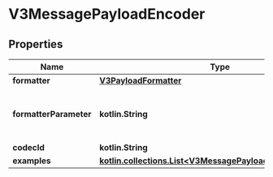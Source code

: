 
# V3MessagePayloadEncoder

## Properties
Name | Type | Description | Notes
------------ | ------------- | ------------- | -------------
**formatter** | [**V3PayloadFormatter**](V3PayloadFormatter.md) |  |  [optional]
**formatterParameter** | **kotlin.String** | Parameter for the formatter, must be set together. |  [optional]
**codecId** | **kotlin.String** |  |  [optional]
**examples** | [**kotlin.collections.List&lt;V3MessagePayloadEncoderExample&gt;**](V3MessagePayloadEncoderExample.md) |  |  [optional]



